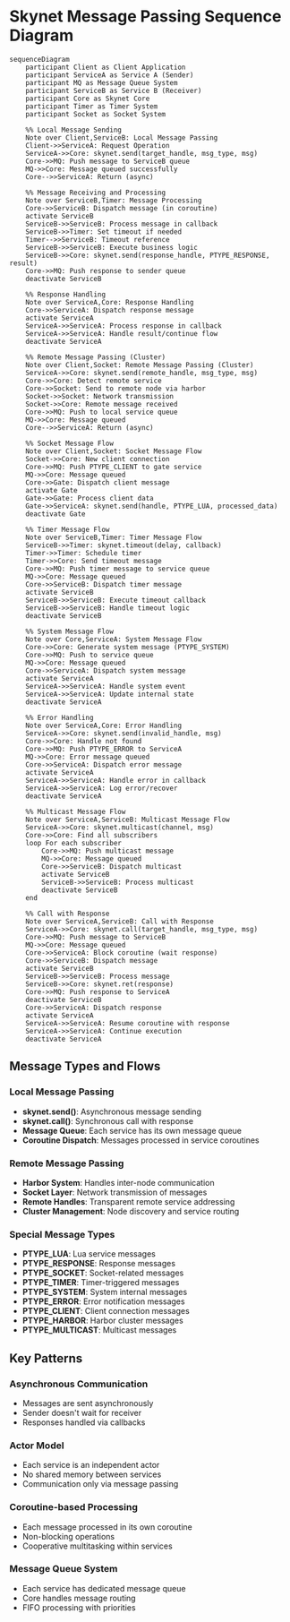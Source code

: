 # Skynet Message Passing Sequence Diagram

```mermaid
sequenceDiagram
    participant Client as Client Application
    participant ServiceA as Service A (Sender)
    participant MQ as Message Queue System
    participant ServiceB as Service B (Receiver)
    participant Core as Skynet Core
    participant Timer as Timer System
    participant Socket as Socket System

    %% Local Message Sending
    Note over Client,ServiceB: Local Message Passing
    Client->>ServiceA: Request Operation
    ServiceA->>Core: skynet.send(target_handle, msg_type, msg)
    Core->>MQ: Push message to ServiceB queue
    MQ->>Core: Message queued successfully
    Core-->>ServiceA: Return (async)
    
    %% Message Receiving and Processing
    Note over ServiceB,Timer: Message Processing
    Core->>ServiceB: Dispatch message (in coroutine)
    activate ServiceB
    ServiceB->>ServiceB: Process message in callback
    ServiceB->>Timer: Set timeout if needed
    Timer-->>ServiceB: Timeout reference
    ServiceB->>ServiceB: Execute business logic
    ServiceB->>Core: skynet.send(response_handle, PTYPE_RESPONSE, result)
    Core->>MQ: Push response to sender queue
    deactivate ServiceB
    
    %% Response Handling
    Note over ServiceA,Core: Response Handling
    Core->>ServiceA: Dispatch response message
    activate ServiceA
    ServiceA->>ServiceA: Process response in callback
    ServiceA->>ServiceA: Handle result/continue flow
    deactivate ServiceA
    
    %% Remote Message Passing (Cluster)
    Note over Client,Socket: Remote Message Passing (Cluster)
    ServiceA->>Core: skynet.send(remote_handle, msg_type, msg)
    Core->>Core: Detect remote service
    Core->>Socket: Send to remote node via harbor
    Socket->>Socket: Network transmission
    Socket->>Core: Remote message received
    Core->>MQ: Push to local service queue
    MQ->>Core: Message queued
    Core-->>ServiceA: Return (async)
    
    %% Socket Message Flow
    Note over Client,Socket: Socket Message Flow
    Socket->>Core: New client connection
    Core->>MQ: Push PTYPE_CLIENT to gate service
    MQ->>Core: Message queued
    Core->>Gate: Dispatch client message
    activate Gate
    Gate->>Gate: Process client data
    Gate->>ServiceA: skynet.send(handle, PTYPE_LUA, processed_data)
    deactivate Gate
    
    %% Timer Message Flow
    Note over ServiceB,Timer: Timer Message Flow
    ServiceB->>Timer: skynet.timeout(delay, callback)
    Timer->>Timer: Schedule timer
    Timer->>Core: Send timeout message
    Core->>MQ: Push timer message to service queue
    MQ->>Core: Message queued
    Core->>ServiceB: Dispatch timer message
    activate ServiceB
    ServiceB->>ServiceB: Execute timeout callback
    ServiceB->>ServiceB: Handle timeout logic
    deactivate ServiceB
    
    %% System Message Flow
    Note over Core,ServiceA: System Message Flow
    Core->>Core: Generate system message (PTYPE_SYSTEM)
    Core->>MQ: Push to service queue
    MQ->>Core: Message queued
    Core->>ServiceA: Dispatch system message
    activate ServiceA
    ServiceA->>ServiceA: Handle system event
    ServiceA->>ServiceA: Update internal state
    deactivate ServiceA
    
    %% Error Handling
    Note over ServiceA,Core: Error Handling
    ServiceA->>Core: skynet.send(invalid_handle, msg)
    Core->>Core: Handle not found
    Core->>MQ: Push PTYPE_ERROR to ServiceA
    MQ->>Core: Error message queued
    Core->>ServiceA: Dispatch error message
    activate ServiceA
    ServiceA->>ServiceA: Handle error in callback
    ServiceA->>ServiceA: Log error/recover
    deactivate ServiceA
    
    %% Multicast Message Flow
    Note over ServiceA,ServiceB: Multicast Message Flow
    ServiceA->>Core: skynet.multicast(channel, msg)
    Core->>Core: Find all subscribers
    loop For each subscriber
        Core->>MQ: Push multicast message
        MQ->>Core: Message queued
        Core->>ServiceB: Dispatch multicast
        activate ServiceB
        ServiceB->>ServiceB: Process multicast
        deactivate ServiceB
    end
    
    %% Call with Response
    Note over ServiceA,ServiceB: Call with Response
    ServiceA->>Core: skynet.call(target_handle, msg_type, msg)
    Core->>MQ: Push message to ServiceB
    MQ->>Core: Message queued
    Core->>ServiceA: Block coroutine (wait response)
    Core->>ServiceB: Dispatch message
    activate ServiceB
    ServiceB->>ServiceB: Process message
    ServiceB->>Core: skynet.ret(response)
    Core->>MQ: Push response to ServiceA
    deactivate ServiceB
    Core->>ServiceA: Dispatch response
    activate ServiceA
    ServiceA->>ServiceA: Resume coroutine with response
    ServiceA->>ServiceA: Continue execution
    deactivate ServiceA

```

## Message Types and Flows

### Local Message Passing
- **skynet.send()**: Asynchronous message sending
- **skynet.call()**: Synchronous call with response
- **Message Queue**: Each service has its own message queue
- **Coroutine Dispatch**: Messages processed in service coroutines

### Remote Message Passing
- **Harbor System**: Handles inter-node communication
- **Socket Layer**: Network transmission of messages
- **Remote Handles**: Transparent remote service addressing
- **Cluster Management**: Node discovery and service routing

### Special Message Types
- **PTYPE_LUA**: Lua service messages
- **PTYPE_RESPONSE**: Response messages
- **PTYPE_SOCKET**: Socket-related messages
- **PTYPE_TIMER**: Timer-triggered messages
- **PTYPE_SYSTEM**: System internal messages
- **PTYPE_ERROR**: Error notification messages
- **PTYPE_CLIENT**: Client connection messages
- **PTYPE_HARBOR**: Harbor cluster messages
- **PTYPE_MULTICAST**: Multicast messages

## Key Patterns

### Asynchronous Communication
- Messages are sent asynchronously
- Sender doesn't wait for receiver
- Responses handled via callbacks

### Actor Model
- Each service is an independent actor
- No shared memory between services
- Communication only via message passing

### Coroutine-based Processing
- Each message processed in its own coroutine
- Non-blocking operations
- Cooperative multitasking within services

### Message Queue System
- Each service has dedicated message queue
- Core handles message routing
- FIFO processing with priorities